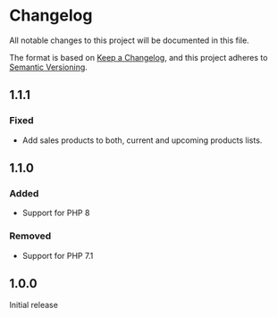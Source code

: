 # Changelog

All notable changes to this project will be documented in this file.

The format is based on [Keep a Changelog](https://keepachangelog.com/en/1.0.0/),
and this project adheres to [Semantic Versioning](https://semver.org/spec/v2.0.0.html).

## 1.1.1

### Fixed

- Add sales products to both, current and upcoming products lists. 

## 1.1.0

### Added

- Support for PHP 8

### Removed

- Support for PHP 7.1

## 1.0.0

Initial release
